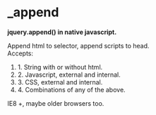 _append
=======

<p><strong>jquery.append() in native javascript.</strong></p>

<p>Append html to selector, append scripts to head.<br />Accepts:</p>
<ol>
  <li> 1. String with or without html.</li>
  <li>2. Javascript, external and internal.</li>
  <li>3. CSS, external and internal.</li>
  <li>4. Combinations of any of the above.</li>
</ol>
<p>IE8 +, maybe older browsers too.</p>
